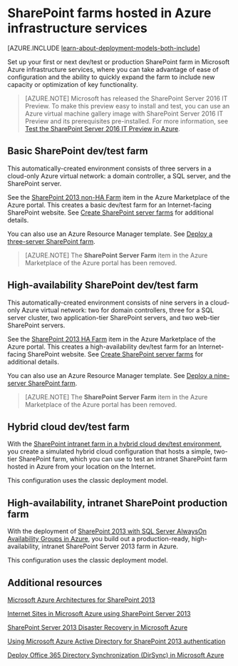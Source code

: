 <properties
	pageTitle="SharePoint Server 2013 farms in Azure | Microsoft Azure"
	description="Find the articles that describe how to set up a dev/test environment or a production SharePoint Server 2013 farm in Microsoft Azure."
	documentationCenter=""
	services="virtual-machines"
	authors="JoeDavies-MSFT"
	manager="timlt"
	editor=""
	tags="azure-service-management,azure-resource-manager"/>

<tags
	ms.service="virtual-machines"
	ms.workload="infrastructure-services"
	ms.tgt_pltfrm="Windows"
	ms.devlang="na"
	ms.topic="index-page"
	ms.date="10/20/2015"
	ms.author="josephd"/>

# SharePoint farms hosted in Azure infrastructure services

[AZURE.INCLUDE [learn-about-deployment-models-both-include](../../includes/learn-about-deployment-models-both-include.md)]

Set up your first or next dev/test or production SharePoint farm in Microsoft Azure infrastructure services, where you can take advantage of ease of configuration and the ability to quickly expand the farm to include new capacity or optimization of key functionality.

> [AZURE.NOTE] Microsoft has released the SharePoint Server 2016 IT Preview. To make this preview easy to install and test, you can use an Azure virtual machine gallery image with SharePoint Server 2016 IT Preview and its prerequisites pre-installed. For more information, see [Test the SharePoint Server 2016 IT Preview in Azure](http://azure.microsoft.com/blog/test-sharepoint-server-2016-it-preview-4/).

## Basic SharePoint dev/test farm

This automatically-created environment consists of three servers in a cloud-only Azure virtual network: a domain controller, a SQL server, and the SharePoint server.

See the [SharePoint 2013 non-HA Farm](https://azure.microsoft.com/marketplace/partners/sharepoint2013/sharepoint2013farmsharepoint2013-nonha/) item in the Azure Marketplace of the Azure portal. This creates a basic dev/test farm for an Internet-facing SharePoint website. See [Create SharePoint server farms](virtual-machines-sharepoint-farm-azure-preview.md) for additional details.

You can also use an Azure Resource Manager template. See [Deploy a three-server SharePoint farm](virtual-machines-workload-template-sharepoint.md#deploy-a-three-server-sharepoint-farm).

> [AZURE.NOTE] The **SharePoint Server Farm** item in the Azure Marketplace of the Azure portal has been removed.

## High-availability SharePoint dev/test farm

This automatically-created environment consists of nine servers in a cloud-only Azure virtual network: two for domain controllers, three for a SQL server cluster, two application-tier SharePoint servers, and two web-tier SharePoint servers.

See the [SharePoint 2013 HA Farm](https://azure.microsoft.com/marketplace/partners/sharepoint2013/sharepoint2013farmsharepoint2013-ha/) item in the Azure Marketplace of the Azure portal. This creates a high-availability dev/test farm for an Internet-facing SharePoint website. See [Create SharePoint server farms](virtual-machines-sharepoint-farm-azure-preview.md) for additional details.

You can also use an Azure Resource Manager template. See [Deploy a nine-server SharePoint farm](virtual-machines-workload-template-sharepoint.md#deploy-a-nine-server-sharepoint-farm).

> [AZURE.NOTE] The **SharePoint Server Farm** item in the Azure Marketplace of the Azure portal has been removed.

## Hybrid cloud dev/test farm

With the [SharePoint intranet farm in a hybrid cloud dev/test environment](../virtual-network/virtual-networks-setup-sharepoint-hybrid-cloud-testing.md), you create a simulated hybrid cloud configuration that hosts a simple, two-tier SharePoint farm, which you can use to test an intranet SharePoint farm hosted in Azure from your location on the Internet.

This configuration uses the classic deployment model.

## High-availability, intranet SharePoint production farm

With the deployment of [SharePoint 2013 with SQL Server AlwaysOn Availability Groups in Azure](virtual-machines-workload-intranet-sharepoint-overview.md), you build out a production-ready, high-availability, intranet SharePoint Server 2013 farm in Azure.

This configuration uses the classic deployment model.

## Additional resources

[Microsoft Azure Architectures for SharePoint 2013](https://technet.microsoft.com/library/dn635309.aspx)

[Internet Sites in Microsoft Azure using SharePoint Server 2013](https://technet.microsoft.com/library/dn635307.aspx)

[SharePoint Server 2013 Disaster Recovery in Microsoft Azure](https://technet.microsoft.com/library/dn635313.aspx)

[Using Microsoft Azure Active Directory for SharePoint 2013 authentication](https://technet.microsoft.com/library/dn635311.aspx)

[Deploy Office 365 Directory Synchronization (DirSync) in Microsoft Azure](https://technet.microsoft.com/library/dn635310.aspx)
